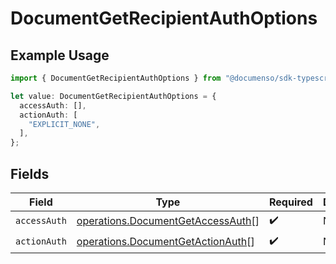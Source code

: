 # DocumentGetRecipientAuthOptions

## Example Usage

```typescript
import { DocumentGetRecipientAuthOptions } from "@documenso/sdk-typescript/models/operations";

let value: DocumentGetRecipientAuthOptions = {
  accessAuth: [],
  actionAuth: [
    "EXPLICIT_NONE",
  ],
};
```

## Fields

| Field                                                                                  | Type                                                                                   | Required                                                                               | Description                                                                            |
| -------------------------------------------------------------------------------------- | -------------------------------------------------------------------------------------- | -------------------------------------------------------------------------------------- | -------------------------------------------------------------------------------------- |
| `accessAuth`                                                                           | [operations.DocumentGetAccessAuth](../../models/operations/documentgetaccessauth.md)[] | :heavy_check_mark:                                                                     | N/A                                                                                    |
| `actionAuth`                                                                           | [operations.DocumentGetActionAuth](../../models/operations/documentgetactionauth.md)[] | :heavy_check_mark:                                                                     | N/A                                                                                    |